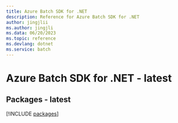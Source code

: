 ```yaml
---
title: Azure Batch SDK for .NET
description: Reference for Azure Batch SDK for .NET
author: jingjlii
ms.author: jingjli
ms.data: 06/20/2023
ms.topic: reference
ms.devlang: dotnet
ms.service: batch
---
```

# Azure Batch SDK for .NET - latest
## Packages - latest
[!INCLUDE [packages](batch-index.md)]